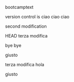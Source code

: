 bootcamptext

version control is 
ciao ciao
ciao

second modification

HEAD
terza modifica

bye bye

giusto

terza modifica
hola

giusto
